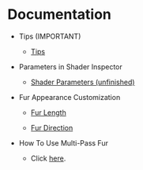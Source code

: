 Documentation
=============

- Tips (IMPORTANT)

  - [Tips](https://github.com/jiaozi158/ShellFurURP/blob/main/Documentation/Tips.md)

- Parameters in Shader Inspector

  - [Shader Parameters (unfinished)]()

- Fur Appearance Customization

  - [Fur Length](https://github.com/jiaozi158/ShellFurURP/blob/main/Documentation/FurLength.md)
  
  - [Fur Direction](https://github.com/jiaozi158/ShellFurURP/blob/main/Documentation/FurDirection.md)

- How To Use Multi-Pass Fur

  - Click [here](https://github.com/jiaozi158/ShellFurURP/blob/main/Documentation/Multi-PassFur.md).